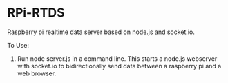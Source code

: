 # RPi-RTDS
Raspberry pi realtime data server based on node.js and socket.io.

To Use:
1. Run node server.js in a command line. This starts a node.js webserver with socket.io to bidirectionally send data between a raspberry pi and a web browser.
